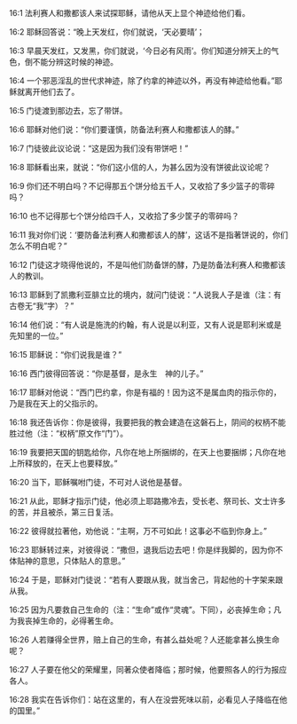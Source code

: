 <a id="1"></a>16:1  法利赛人和撒都该人来试探耶稣，请他从天上显个神迹给他们看。  

<a id="2"></a>16:2  耶稣回答说：“晚上天发红，你们就说，‘天必要晴’；　  

<a id="3"></a>16:3  早晨天发红，又发黑，你们就说，‘今日必有风雨’。你们知道分辨天上的气色，倒不能分辨这时候的神迹。  

<a id="4"></a>16:4  一个邪恶淫乱的世代求神迹，除了约拿的神迹以外，再没有神迹给他看。”耶稣就离开他们去了。  

<a id="5"></a>16:5  门徒渡到那边去，忘了带饼。  

<a id="6"></a>16:6  耶稣对他们说：“你们要谨慎，防备法利赛人和撒都该人的酵。”  

<a id="7"></a>16:7  门徒彼此议论说：“这是因为我们没有带饼吧！”  

<a id="8"></a>16:8  耶稣看出来，就说：“你们这小信的人，为甚么因为没有饼彼此议论呢？  

<a id="9"></a>16:9  你们还不明白吗？不记得那五个饼分给五千人，又收拾了多少篮子的零碎吗？  

<a id="10"></a>16:10  也不记得那七个饼分给四千人，又收拾了多少筐子的零碎吗？  

<a id="11"></a>16:11  我对你们说：‘要防备法利赛人和撒都该人的酵’，这话不是指著饼说的，你们怎么不明白呢？”  

<a id="12"></a>16:12  门徒这才晓得他说的，不是叫他们防备饼的酵，乃是防备法利赛人和撒都该人的教训。  

<a id="13"></a>16:13  耶稣到了凯撒利亚腓立比的境内，就问门徒说：“人说我人子是谁（注：有古卷无“我”字）？”  

<a id="14"></a>16:14  他们说：“有人说是施洗的约翰，有人说是以利亚，又有人说是耶利米或是先知里的一位。”  

<a id="15"></a>16:15  耶稣说：“你们说我是谁？”  

<a id="16"></a>16:16  西门彼得回答说：“你是基督，是永生　神的儿子。”  

<a id="17"></a>16:17  耶稣对他说：“西门巴约拿，你是有福的！因为这不是属血肉的指示你的，乃是我在天上的父指示的。  

<a id="18"></a>16:18  我还告诉你：你是彼得，我要把我的教会建造在这磐石上，阴间的权柄不能胜过他（注：“权柄”原文作“门”）。  

<a id="19"></a>16:19  我要把天国的钥匙给你，凡你在地上所捆绑的，在天上也要捆绑；凡你在地上所释放的，在天上也要释放。”  

<a id="20"></a>16:20  当下，耶稣嘱咐门徒，不可对人说他是基督。  

<a id="21"></a>16:21  从此，耶稣才指示门徒，他必须上耶路撒冷去，受长老、祭司长、文士许多的苦，并且被杀，第三日复活。  

<a id="22"></a>16:22  彼得就拉著他，劝他说：“主啊，万不可如此！这事必不临到你身上。”  

<a id="23"></a>16:23  耶稣转过来，对彼得说：“撒但，退我后边去吧！你是绊我脚的，因为你不体贴神的意思，只体贴人的意思。”  

<a id="24"></a>16:24  于是，耶稣对门徒说：“若有人要跟从我，就当舍己，背起他的十字架来跟从我。  

<a id="25"></a>16:25  因为凡要救自己生命的（注：“生命”或作“灵魂”。下同），必丧掉生命；凡为我丧掉生命的，必得著生命。  

<a id="26"></a>16:26  人若赚得全世界，赔上自己的生命，有甚么益处呢？人还能拿甚么换生命呢？  

<a id="27"></a>16:27  人子要在他父的荣耀里，同著众使者降临；那时候，他要照各人的行为报应各人。  

<a id="28"></a>16:28  我实在告诉你们：站在这里的，有人在没尝死味以前，必看见人子降临在他的国里。”  
